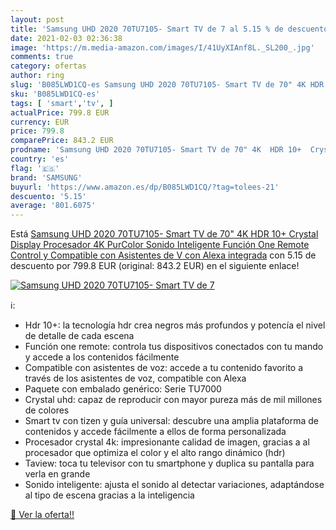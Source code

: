 ```yaml
---
layout: post
title: 'Samsung UHD 2020 70TU7105- Smart TV de 7 al 5.15 % de descuento'
date: 2021-02-03 02:36:38
image: 'https://m.media-amazon.com/images/I/41UyXIAnf8L._SL200_.jpg'
comments: true
category: ofertas
author: ring
slug: 'B085LWD1CQ-es Samsung UHD 2020 70TU7105- Smart TV de 70" 4K HDR 10+...'
sku: 'B085LWD1CQ-es'
tags: [ 'smart','tv', ]
actualPrice: 799.8 EUR
currency: EUR
price: 799.8
comparePrice: 843.2 EUR
prodname: 'Samsung UHD 2020 70TU7105- Smart TV de 70" 4K  HDR 10+  Crystal Display  Procesador 4K  PurColor  Sonido Inteligente  Función One Remote Control y Compatible con Asistentes de V  con Alexa integrada'
country: 'es'
flag: '🇪🇸'
brand: 'SAMSUNG'
buyurl: 'https://www.amazon.es/dp/B085LWD1CQ/?tag=tolees-21'
descuento: '5.15'
average: '801.6075'
---
```


Está [Samsung UHD 2020 70TU7105- Smart TV de 70" 4K  HDR 10+  Crystal Display  Procesador 4K  PurColor  Sonido Inteligente  Función One Remote Control y Compatible con Asistentes de V  con Alexa integrada](https://www.amazon.es/dp/B085LWD1CQ/?tag=tolees-21) con 5.15 de descuento por 799.8 EUR (original: 843.2 EUR) en el siguiente enlace!

[![Samsung UHD 2020 70TU7105- Smart TV de 7](https://m.media-amazon.com/images/I/41UyXIAnf8L._SL200_.jpg)](https://www.amazon.es/dp/B085LWD1CQ/?tag=tolees-21)

ℹ️:

- Hdr 10+: la tecnología hdr crea negros más profundos y potencía el nivel de detalle de cada escena
- Función one remote: controla tus dispositivos conectados con tu mando y accede a los contenidos fácilmente
- Compatible con asistentes de voz: accede a tu contenido favorito a través de los asistentes de voz, compatible con Alexa
- Paquete con embalado genérico: Serie TU7000
- Crystal uhd: capaz de reproducir con mayor pureza más de mil millones de colores
- Smart tv con tizen y guía universal: descubre una amplia plataforma de contenidos y accede fácilmente a ellos de forma personalizada
- Procesador crystal 4k: impresionante calidad de imagen, gracias a al procesador que optimiza el color y el alto rango dinámico (hdr)
- Taview: toca tu televisor con tu smartphone y duplica su pantalla para verla en grande
- Sonido inteligente: ajusta el sonido al detectar variaciones, adaptándose al tipo de escena gracias a la inteligencia

[🛒 Ver la oferta!!](https://www.amazon.es/dp/B085LWD1CQ/?tag=tolees-21)
